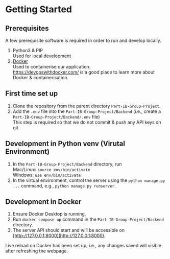 # Getting Started

## Prerequisites

A few prerequisite software is required in order to run and develop locally.

1. Python3 & PIP\
   Used for local development
2. [Docker](https://docs.docker.com/get-docker/)\
  Used to containerise our application.\
  https://devopswithdocker.com/ is a good place to learn more about Docker & containerisation.

## First time set up
1. Clone the repository from the parent directory `Part-IB-Group-Project`. 
2. Add the `.env` file into the `Part-IB-Group-Project/Backend` (i.e., create a `Part-IB-Group-Project/Backend/.env` file)\
This step is required so that we do not commit & push any API keys on git.

## Development in Python venv (Virutal Environment)
1. In the `Part-IB-Group-Project/Backend` directory, run\
   Mac/Linux: `source env/bin/activate`\
   Windows: `use env/bin/activate`
2. In the virtual environment, control the server using the `python manage.py ...` command, e.g., `python manage.py runserver`.

## Development in Docker
1. Ensure Docker Desktop is running.
2. Run `docker compose up` command in the `Part-IB-Group-Project/Backend` directory.
3. The server API should start and will be accessible on [http://127.0.0.1:8000](http://127.0.0.1:8000). 

Live reload on Docker has been set up, i.e., any changes saved will visible after refreshing the webpage.
